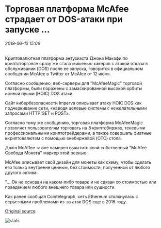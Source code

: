 # Торговая платформа McAfee страдает от DOS-атаки при запуске ...

###### 2019-06-13 15:06

Криптовалютная платформа энтузиаста Джона Макафи по криптоторговле сразу же стала мишенью хакеров с атакой отказа в обслуживании (DOS) после ее запуска, говорится в официальном сообщении McAfee в Twitter от McAfee от 12 июня.

Согласно сообщению, веб-серверы для "McAfeeMagic" торговой платформы, были поражены с замаскированной высокой орбиты ионной пушки (HOIC) DOS атаки.

Сайт кибербезопасности Imperva описывает атаку HOIC DOS как подчеркивание сети, «наводя целевые системы с нежелательными запросами HTTP GET и POST».

Согласно тому же сообщению, торговая платформа McAfeeMagic позволяет пользователям торговать на 8 криптобиржах, теневыми профессиональными криптотрейдерами, а также совершать фиатные ккриптовалютам с помощью внебиржевой (OTC) стола.

Джон McAffee также намерен выкатить свой собственный "McAfee Свобода Монета" маркер этой осенью.

McAfee описывает свой дизайн для монеты как схему, чтобы сделать его только внутренне ценным, без стоимости, полученной от любого другого актива.

"... Он не основан на каком-либо товаре и не связан со стоимостью или поведением любого внешнего товара или сущности.

Как ранее сообщал Cointelegraph, сеть Ethereum столкнулась с серьезными проблемами из-за атак DOS еще в 2016 году.

[Original source](https://cointelegraph.com/news/mcafee-trading-platform-suffers-dos-attack-upon-launch)

![stats](https://c.statcounter.com/11760860/0/a89fa40b/1/ "stats")